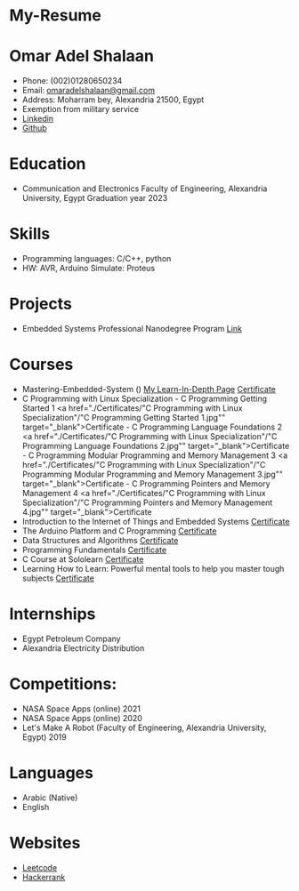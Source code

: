 # My-Resume

# Omar Adel Shalaan
  -	Phone: (002)01280650234
  -	Email: omaradelshalaan@gmail.com 
  -	Address: Moharram bey, Alexandria 21500, Egypt
  -	Exemption from military service
  - [Linkedin](https://www.linkedin.com/in/omar-adel-shalaan-67aaa714b/)
  - [Github](https://github.com/OmarAdelShalaan)
# Education
  -	 Communication and Electronics Faculty of Engineering, Alexandria University, Egypt Graduation year 2023

# Skills
  -	Programming languages: C/C++, python 
  -	HW: AVR, Arduino Simulate: Proteus 

# Projects 
  -	Embedded Systems Professional Nanodegree Program [Link](https://github.com/OmarAdelShalaan/Embedded-Systems-Professional-Nanodegree-Program) 

# Courses 
  -	Mastering-Embedded-System  ([]()) <a href="https://www.learn-in-depth.com/online-diploma/omaradelshalaan%40gmail.com" :target="_blank"> My Learn-In-Depth Page</a>  <a href="" target="_blank">Certificate</a>
  - C Programming with Linux Specialization
		- C Programming Getting Started 1  <a href="./Certificates/"C Programming with Linux Specialization"/"C Programming Getting Started 1.jpg"" target="_blank">Certificate</a>
		- C Programming Language Foundations 2  <a href="./Certificates/"C Programming with Linux Specialization"/"C Programming Language Foundations 2.jpg"" target="_blank">Certificate</a>
		- C Programming Modular Programming and Memory Management 3  <a href="./Certificates/"C Programming with Linux Specialization"/"C Programming Modular Programming and Memory Management 3.jpg"" target="_blank">Certificate</a>
		- C Programming Pointers and Memory Management 4  <a href="./Certificates/"C Programming with Linux Specialization"/"C Programming Pointers and Memory Management 4.jpg"" target="_blank">Certificate</a>
  -	Introduction to the Internet of Things and Embedded Systems <a href="" target="_blank">Certificate</a>
  -	The Arduino Platform and C Programming  <a href="" target="_blank">Certificate</a>
  -	Data Structures and Algorithms  <a href="" target="_blank">Certificate</a>
  -	Programming Fundamentals  <a href="" target="_blank">Certificate</a> 
  -	C Course at Sololearn  <a href="" target="_blank">Certificate</a> 
  -	Learning How to Learn: Powerful mental tools to help you master tough subjects  <a href="" target="_blank">Certificate</a>
  
# Internships 
  -	Egypt Petroleum Company 
  -	Alexandria Electricity Distribution 

# Competitions: 
  -	NASA Space Apps (online) 2021 
  -	NASA Space Apps (online) 2020 
  -	Let's Make A Robot (Faculty of Engineering, Alexandria University, Egypt) 2019

# Languages
  - Arabic (Native)
  - English

# Websites
  - [Leetcode](https://leetcode.com/OmarAdelShalaan/)
  - [Hackerrank](https://www.hackerrank.com/omaradelshalaan)
  
